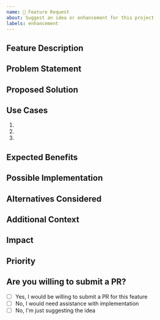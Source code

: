 ```yaml
---
name: 🚀 Feature Request
about: Suggest an idea or enhancement for this project
labels: enhancement
---
```


## Feature Description

<!-- Provide a clear and concise description of the feature you're proposing -->

## Problem Statement

<!-- Describe the problem or limitation that this feature would address -->

## Proposed Solution

<!-- Describe how you envision this feature working -->

## Use Cases

<!-- Describe specific use cases where this feature would be beneficial -->

1.
2.
3.

## Expected Benefits

<!-- Explain the benefits this feature would bring to users/the project -->

## Possible Implementation

<!-- Optional: If you have ideas about how to implement this feature, share them here -->

## Alternatives Considered

<!-- Have you considered alternative solutions or workarounds? Please describe them -->

## Additional Context

<!-- Add any other context, screenshots, mockups, or examples about the feature request here -->

## Impact

<!-- How would this feature impact existing functionality? Would it require changes to the API? -->

## Priority

<!-- How important is this feature to you? (Critical, High, Medium, Low) -->

## Are you willing to submit a PR?

<!-- Would you be willing to implement this feature yourself if approved? -->

- [ ] Yes, I would be willing to submit a PR for this feature
- [ ] No, I would need assistance with implementation
- [ ] No, I'm just suggesting the idea

<!-- 
Note: Feature requests are evaluated based on their alignment with project goals, 
potential benefit to users, and implementation complexity. Not all feature requests
can be implemented, but all are appreciated and considered.
-->

